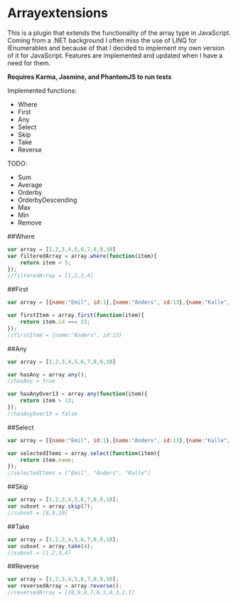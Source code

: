 # Arrayextensions
This is a plugin that extends the functionality of the array type in JavaScript. Coming from a .NET background I often miss the use of LINQ for IEnumerables and because of that I decided to implement my own version of it for JavaScript. Features are implemented and updated when I have a need for them.

**Requires Karma, Jasmine, and PhantomJS to run tests**

Implemented functions:

<ul>
	<li>Where</li>
	<li>First</li>
	<li>Any</li>
	<li>Select</li>
	<li>Skip</li>
	<li>Take</li>
	<li>Reverse</li>
</ul>

TODO:
<ul>
	<li>Sum</li>
	<li>Average</li>
	<li>Orderby</li>
	<li>OrderbyDescending</li>
	<li>Max</li>
	<li>Min</li>
	<li>Remove</li>	
</ul>


##Where
```javascript
var array = [1,2,3,4,5,6,7,8,9,10]
var filteredArray = array.where(function(item){
    return item < 5;
});
//filteredArray = [1,2,3,4]
```

##First
```javascript
var array = [{name:"Emil", id:1},{name:"Anders", id:13},{name:"Kalle", id:43}]

var firstItem = array.first(function(item){
    return item.id === 13;
});
//firstItem = {name:"Anders", id:13}
```


##Any
```javascript
var array = [1,2,3,4,5,6,7,8,9,10]

var hasAny = array.any();
//hasAny = true

var hasAnyOver13 = array.any(function(item){
    return item > 13;
});
//hasAnyOver13 = false
```

##Select
```javascript
var array = [{name:"Emil", id:1},{name:"Anders", id:13},{name:"Kalle", id:43}]

var selectedItems = array.select(function(item){
    return item.name;
});
//selectedItems = ["Emil", "Anders", "Kalle"]
```


##Skip
```javascript
var array = [1,2,3,4,5,6,7,8,9,10];
var subset = array.skip(7);
//subset = [8,9,10]
```

##Take
```javascript
var array = [1,2,3,4,5,6,7,8,9,10];
var subset = array.take(4);
//subset = [1,2,3,4]
```

##Reverse
```javascript
var array = [1,2,3,4,5,6,7,8,9,10];
var reversedArray = array.reverse();
//reversedArray = [10,9,8,7,6,5,4,3,2,1]
```

